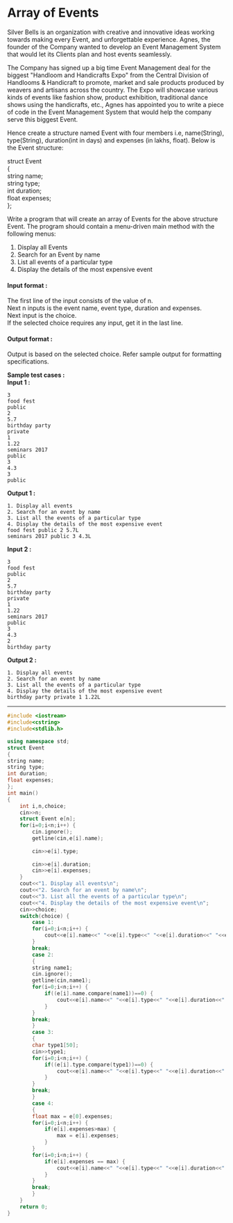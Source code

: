 # Array of Events

Silver Bells is an organization with creative and innovative ideas working towards making every Event, and unforgettable experience. Agnes, the founder of the Company wanted to develop an Event Management System that would let its Clients plan and host events seamlessly.

The Company has signed up a big time Event Management deal for the biggest "Handloom and Handicrafts Expo" from the Central Division of Handlooms & Handicraft to promote, market and sale products produced by weavers and artisans across the country. The Expo will showcase various kinds of events like fashion show, product exhibition, traditional dance shows using the handicrafts, etc., Agnes has appointed you to write a piece of code in the Event Management System that would help the company serve this biggest Event.

Hence create a structure named Event with four members i.e, name(String), type(String), duration(int in days) and expenses (in lakhs, float). Below is the Event structure:

struct Event
<br>
{
<br>
string name;
<br>
string type;
<br>
int duration;
<br>
float expenses;
<br>
};

Write a program that will create an array of Events for the above structure Event. The program should contain a menu-driven main method with the following menus:
1) Display all Events
2) Search for an Event by name
3) List all events of a particular type
4) Display the details of the most expensive event

#### Input format :
The first line of the input consists of the value of n.
<br>
Next n inputs is the event name, event type, duration and expenses.
<br>
Next input is the choice.
<br>
If the selected choice requires any input, get it in the last line.

#### Output format :
Output is based on the selected choice. Refer sample output for formatting specifications.

**Sample test cases :<br>
Input 1 :<br>**
```
3
food fest
public
2
5.7
birthday party
private
1
1.22
seminars 2017
public
3
4.3
3
public
```
**Output 1 :<br>**
```
1. Display all events
2. Search for an event by name
3. List all the events of a particular type
4. Display the details of the most expensive event
food fest public 2 5.7L
seminars 2017 public 3 4.3L
```

**Input 2 :<br>**
```
3
food fest
public
2
5.7
birthday party
private
1
1.22
seminars 2017
public
3
4.3
2
birthday party
```
**Output 2 :<br>**
```
1. Display all events
2. Search for an event by name
3. List all the events of a particular type
4. Display the details of the most expensive event
birthday party private 1 1.22L
```



-------------------------------------------------------------------------------------------------------------------------------------------------------------------



```cpp
#include <iostream>
#include<cstring>
#include<stdlib.h>

using namespace std;
struct Event
{
string name;
string type;
int duration;
float expenses;
};
int main()
{
    int i,n,choice;
    cin>>n;
    struct Event e[n];
    for(i=0;i<n;i++) {
        cin.ignore();
        getline(cin,e[i].name);
        
        cin>>e[i].type;
        
        cin>>e[i].duration;
        cin>>e[i].expenses;
    }
    cout<<"1. Display all events\n";
    cout<<"2. Search for an event by name\n";
    cout<<"3. List all the events of a particular type\n";
    cout<<"4. Display the details of the most expensive event\n";
    cin>>choice;
    switch(choice) {
        case 1:
        for(i=0;i<n;i++) {
            cout<<e[i].name<<" "<<e[i].type<<" "<<e[i].duration<<" "<<e[i].expenses<<"L\n";
        }
        break;
        case 2: 
        {
        string name1;
        cin.ignore();
        getline(cin,name1);
        for(i=0;i<n;i++) {
            if((e[i].name.compare(name1))==0) {
                cout<<e[i].name<<" "<<e[i].type<<" "<<e[i].duration<<" "<<e[i].expenses<<"L\n";
            }
        }
        break;
        }
        case 3:
        {
        char type1[50];
        cin>>type1;
        for(i=0;i<n;i++) {
            if((e[i].type.compare(type1))==0) {
                cout<<e[i].name<<" "<<e[i].type<<" "<<e[i].duration<<" "<<e[i].expenses<<"L\n";
            }
        }
        break;
        }
        case 4:
        {
        float max = e[0].expenses;
        for(i=0;i<n;i++) {
            if(e[i].expenses>max) {
                max = e[i].expenses;
            }
        }
        for(i=0;i<n;i++) {
            if(e[i].expenses == max) {
                cout<<e[i].name<<" "<<e[i].type<<" "<<e[i].duration<<" "<<e[i].expenses<<"L\n";
            }
        }
        break;
        }
    }
    return 0;
}

```
